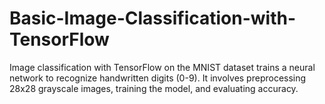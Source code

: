 # Basic-Image-Classification-with-TensorFlow
Image classification with TensorFlow on the MNIST dataset trains a neural network to recognize handwritten digits (0-9). It involves preprocessing 28x28 grayscale images, training the model, and evaluating accuracy.
